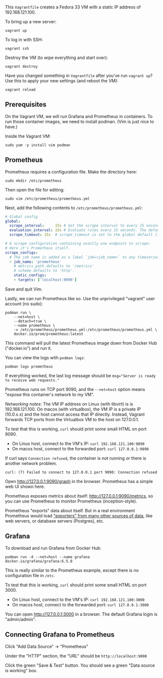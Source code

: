 This `Vagrantfile` creates a Fedora 33 VM with a static IP address of 192.168.121.100.

To bring up a new server:

```
vagrant up
```

To log in with SSH:

```
vagrant ssh
```

Destroy the VM (to wipe everything and start over):

```
vagrant destroy
```

Have you changed something in `Vagrantfile` after you've run `vagrant up`? Use
this to apply your new settings (and reboot the VM):

```
vagrant reload
```

## Prerequisites

On the Vagrant VM, we will run Grafana and Prometheus in containers. To run those container images, we need to install podman. (Vim is just nice to have.)

Inside the Vagrant VM:

```
sudo yum -y install vim podman
```

## Prometheus

Prometheus requires a configuration file. Make the directory here:

```
sudo mkdir /etc/prometheus
```

Then open the file for editing:
```
sudo vim /etc/prometheus/prometheus.yml
```

Next, add the following contents to `/etc/prometheus/prometheus.yml`:

```yaml
# Global config
global:
  scrape_interval:     15s # Set the scrape interval to every 15 seconds. Default is every 1 minute.
  evaluation_interval: 15s # Evaluate rules every 15 seconds. The default is every 1 minute.
  scrape_timeout: 15s  # scrape_timeout is set to the global default (10s).

# A scrape configuration containing exactly one endpoint to scrape:
# Here it's Prometheus itself.
scrape_configs:
  # The job name is added as a label `job=<job_name>` to any timeseries scraped from this config.
  - job_name: 'prometheus'
    # metrics_path defaults to '/metrics'
    # scheme defaults to 'http'.
    static_configs:
    - targets: ['localhost:9090']
```

Save and quit Vim.

Lastly, we can run Prometheus like so. Use the unprivileged "vagrant" user account (no sudo):

```
podman run \
    --net=host \
    --detach=true \
    --name prometheus \
    -v /etc/prometheus/prometheus.yml:/etc/prometheus/prometheus.yml \
    docker.io/prom/prometheus:latest
```

This command will pull the latest Prometheus image down from Docker Hub
("docker.io") and run it.

You can view the logs with `podman logs`:

```
podman logs prometheus
```

If everything worked, the last log message should be `msg="Server is ready to
receive web requests."`

Prometheus runs on TCP port 9090, and the `--net=host` option means "expose this container's network to my VM".

*Networking notes*: The VM IP address on Linux (with libvirt) is is 192.168.121.100. On macos (with virtualbox), the VM IP is a private IP (10.0.x.x) and the host cannot access that IP directly. Instead, Vagrant forwards TCP ports from the Virtualbox VM to the host on 127.0.0.1.

To test that this is working, `curl` should print some small HTML on port 9090.

* On Linux host, connect to the VM's IP: `curl 192.168.121.100:9090`
* On macos host, connect to the forwarded port: `curl 127.0.0.1:9090`

If curl says `Connection refused`, the container is not running or there is another network problem.

```
curl: (7) Failed to connect to 127.0.0.1 port 9090: Connection refused
```

Open http://127.0.0.1:9090/graph in the browser. Prometheus has a simple web UI shown here.

Prometheus exposes metrics about itself: http://127.0.0.1:9090/metrics,
so you can use Prometheus to monitor Prometheus (inception-style). 

Prometheus "exports" data about itself. But in a real environment Prometheus
would load ["exporters" from many other sources of
data](https://prometheus.io/docs/instrumenting/exporters/), like web servers,
or database servers (Postgres), etc.

## Grafana

To download and run Grafana from Docker Hub:

```
podman run -d --net=host --name grafana docker.io/grafana/grafana:6.5.0
```

This is really similar to the Prometheus example, except there is no
configuration file in `/etc`.

To test that this is working, `curl` should print some small HTML on port 3000.

* On Linux host, connect to the VM's IP: `curl 192.168.121.100:3000`
* On macos host, connect to the forwarded port: `curl 127.0.0.1:3000`

You can open http://127.0.0.1:3000 in a browser. The default Grafana login is "admin/admin".

## Connecting Grafana to Prometheus

Click "Add Data Source" -> "Prometheus"

Under the "HTTP" section, the "URL" should be `http://localhost:9090`

Click the green "Save & Test" button. You should see a green "Data source is working" box.
